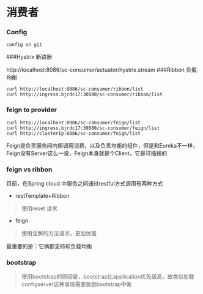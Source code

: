 消费者
============
### Config
	config on git
###Hystrix
断路器

http://localhost:8086/sc-consumer/actuator/hystrix.stream
###Ribbon
负载均衡 

```
curl http://localhost:8086/sc-consumer/ribbon/list
curl http://ingress.bjrdc17:30080/sc-consumer/ribbon/list
```

### feign to provider 

```
curl http://localhost:8086/sc-consumer/feign/list
curl http://ingress.bjrdc17:30080/sc-consumer/feign/list
curl http://clusterIp:8086/sc-consumer/feign/list
```
Feign是负责服务间内部调用消费，以及负责均衡的组件，但是和Eureka不一样，Feign没有Server这么一说，Feign本身就是个Client，它是可插拔的

### feign vs ribbon
目前，在Spring cloud 中服务之间通过restful方式调用有两种方式 

+ restTemplate+Ribbon 

> 使用reset 请求

+ feign

> 使用注解的方法请求，更加优雅

最重要的是：它俩都支持软负载均衡

### bootstrap
> 使用bootstrap的原因是，bootstrap比application优先级高，故类似加载configserver这种事情需要放到bootstrap中做


